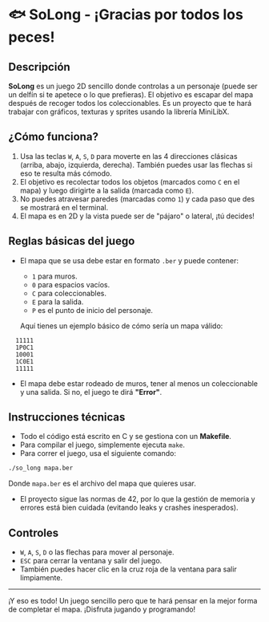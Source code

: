 # 🐟 SoLong - ¡Gracias por todos los peces!

## Descripción
**SoLong** es un juego 2D sencillo donde controlas a un personaje (puede ser un delfín si te apetece o lo que prefieras). El objetivo es escapar del mapa después de recoger todos los coleccionables. Es un proyecto que te hará trabajar con gráficos, texturas y sprites usando la librería MiniLibX.

## ¿Cómo funciona?
1. Usa las teclas `W`, `A`, `S`, `D` para moverte en las 4 direcciones clásicas (arriba, abajo, izquierda, derecha). También puedes usar las flechas si eso te resulta más cómodo.
2. El objetivo es recolectar todos los objetos (marcados como `C` en el mapa) y luego dirigirte a la salida (marcada como `E`).
3. No puedes atravesar paredes (marcadas como `1`) y cada paso que des se mostrará en el terminal.
4. El mapa es en 2D y la vista puede ser de "pájaro" o lateral, ¡tú decides!

## Reglas básicas del juego
- El mapa que se usa debe estar en formato `.ber` y puede contener:
  - `1` para muros.
  - `0` para espacios vacíos.
  - `C` para coleccionables.
  - `E` para la salida.
  - `P` es el punto de inicio del personaje.
  
  Aquí tienes un ejemplo básico de cómo sería un mapa válido:
```
  11111
  1P0C1
  10001
  1C0E1
  11111
```
- El mapa debe estar rodeado de muros, tener al menos un coleccionable y una salida. Si no, el juego te dirá **"Error"**.

## Instrucciones técnicas
- Todo el código está escrito en C y se gestiona con un **Makefile**.
- Para compilar el juego, simplemente ejecuta `make`.
- Para correr el juego, usa el siguiente comando:

```bash
./so_long mapa.ber
````

Donde `mapa.ber` es el archivo del mapa que quieres usar.

- El proyecto sigue las normas de 42, por lo que la gestión de memoria y errores está bien cuidada (evitando leaks y crashes inesperados).

## Controles
- `W`, `A`, `S`, `D` o las flechas para mover al personaje.
- `ESC` para cerrar la ventana y salir del juego.
- También puedes hacer clic en la cruz roja de la ventana para salir limpiamente.

---

¡Y eso es todo! Un juego sencillo pero que te hará pensar en la mejor forma de completar el mapa. ¡Disfruta jugando y programando!


